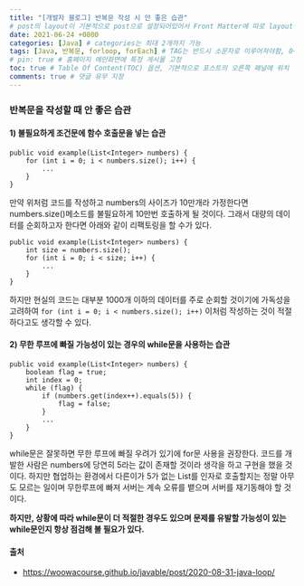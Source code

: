 ```yaml
---
title: "[개발자 블로그] 반복문 작성 시 안 좋은 습관"
# post의 layout이 기본적으로 post으로 설정되어있어서 Front Matter에 따로 layout변수를 만들어 주지 않아도 된다.
date: 2021-06-24 +0800
categories: [Java] # categories는 최대 2개까지 가능
tags: [Java, 반복문, forloop, forEach] # TAG는 반드시 소문자로 이루어져야함, 0~무한개까지 지정 가능
# pin: true # 홈페이지 메인화면에 특정 게시물 고정
toc: true # Table Of Content(TOC) 옵션, 기본적으로 포스트의 오른쪽 패널에 위치
comments: true # 댓글 유무 지정
---
```


### 반복문을 작성할 때 안 좋은 습관
#### 1) 불필요하게 조건문에 함수 호출문을 넣는 습관
~~~
public void example(List<Integer> numbers) {
    for (int i = 0; i < numbers.size(); i++) {
        ...
    }
}
~~~

만약 위처럼 코드를 작성하고 numbers의 사이즈가 10만개라 가정한다면 numbers.size()메소드를 불필요하게 10만번 호출하게 될 것이다. 그래서 대량의 데이터를 순회하고자 한다면 아래와 같이 리팩토링을 할 수가 있다.
~~~
public void example(List<Integer> numbers) {
    int size = numbers.size();
    for (int i = 0; i < size; i++) {
        ...
    }
}
~~~

하지만 현실의 코드는 대부분 1000개 이하의 데이터를 주로 순회할 것이기에 가독성을 고려하여 `for (int i = 0; i < numbers.size(); i++)` 이처럼 작성하는 것이 적절하다고도 생각할 수 있다.

#### 2) 무한 루프에 빠질 가능성이 있는 경우의 while문을 사용하는 습관
~~~
public void example(List<Integer> numbers) {
    boolean flag = true;
    int index = 0;
    while (flag) {
        if (numbers.get(index++).equals(5)) {
            flag = false;
        }
        ...
    }
}
~~~
while문은 잘못하면 무한 루프에 빠질 우려가 있기에 for문 사용을 권장한다. 코드를 개발한 사람은 numbers에 당연히 5라는 값이 존재할 것이라 생각을 하고 구현을 했을 것이다. 하지만 협업하는 환경에서 다른이가 5가 없는 List를 인자로 호출할지는 정말 아무도 모르는 일이며 무한루프에 빠져 서버는 계속 오류를 뱉으며 서버를 재기동해야 할 것이다.

<b>하지만, 상황에 따라 while문이 더 적절한 경우도 있으며 문제를 유발할 가능성이 있는 while문인지 항상 점검해 볼 필요가 있다.</b>

#### 출처
- https://woowacourse.github.io/javable/post/2020-08-31-java-loop/
